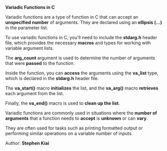 **Variadic Functions in C**

Variadic functions are a type of function in C that can accept an **unspecified 
number** of arguments. They are declared using an **ellipsis (...)** in the parameter 
list.

To use variadic functions in C, you'll need to include the **stdarg.h** header file, 
which provides the necessary **macros** and types for working with variable argument 
lists.

The **arg_count** argument is used to determine the number of arguments that were 
**passed** to the function.

Inside the function, you can **access** the arguments using the **va_list** type, which 
is declared in the **stdarg.h** header file.

The **va_start()** macro **initializes** the list, and the **va_arg()** macro **retrieves** each 
argument from the list.

Finally, the **va_end()** macro is used to **clean up the list**.

Variadic functions are commonly used in situations where the **number of arguments** 
that a function needs to **accept** is **unknown** or can **vary**.

They are often used for tasks such as printing formatted output or performing similar 
operations on a variable number of inputs.

Author: **Stephen Kiai**
